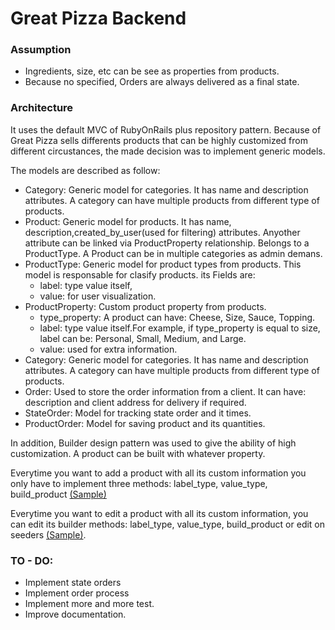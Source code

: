 # Great Pizza Backend
### Assumption
-   Ingredients, size, etc can be see as properties from products.
-   Because no specified, Orders are always delivered as a final state.
### Architecture
It uses the default MVC of RubyOnRails plus repository pattern.
Because of Great Pizza sells differents products that can be highly customized from different circustances, the made decision was to implement generic models.

The models are described as follow:
-   Category: Generic model for categories. It has name and description attributes. A category can have multiple products from different type of products.
-   Product: Generic model for products. It has name, description,created_by_user(used for filtering) attributes. Anyother attribute can be linked via ProductProperty relationship. Belongs to a ProductType. A Product can be in multiple categories as admin demans. 
-   ProductType: Generic model for product types from products. This model is responsable for clasify products. its Fields are:
    -   label: type value itself,
    -   value: for user visualization.
-   ProductProperty: Custom product property from products. 
    -   type_property: A product can have: Cheese, Size, Sauce, Topping. 
    -   label: type value itself.For example, if type_property is equal to size, label can be: Personal, Small, Medium, and Large.
    -   value: used for extra information.
-   Category: Generic model for categories. It has name and description attributes. A category can have multiple products from different type of products.
-   Order: Used to store the order information from a client. It can have: description and client address for delivery if required.
-   StateOrder: Model for tracking state order and it times.
-   ProductOrder: Model for saving product and its quantities.


In addition, Builder design pattern was used to give the ability of high customization. A product can be built with whatever property. 

Everytime you want to add a product with all its custom information you only have to implement three methods: label_type, value_type, build_product [(Sample)](https://github.com/luifermoron/greatPizzaShopBackendApi/blob/master/app/builders/spaghetties/simple_spaghetti_builder.rb)

Everytime you want to edit a product with all its custom information, you can edit its builder methods: label_type, value_type, build_product or edit on seeders [(Sample)](https://github.com/luifermoron/greatPizzaShopBackendApi/blob/master/db/seeds.rb).
### TO - DO:
- Implement state orders
- Implement order process
- Implement more and more test.
- Improve documentation.